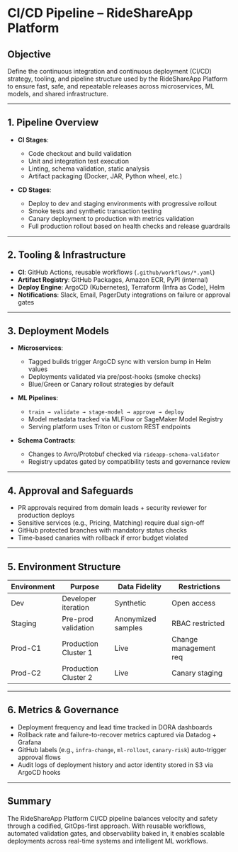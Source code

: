 # CI/CD Pipeline – RideShareApp Platform

## Objective
Define the continuous integration and continuous deployment (CI/CD) strategy, tooling, and pipeline structure used by the RideShareApp Platform to ensure fast, safe, and repeatable releases across microservices, ML models, and shared infrastructure.

---

## 1. Pipeline Overview
- **CI Stages**:
  - Code checkout and build validation
  - Unit and integration test execution
  - Linting, schema validation, static analysis
  - Artifact packaging (Docker, JAR, Python wheel, etc.)

- **CD Stages**:
  - Deploy to dev and staging environments with progressive rollout
  - Smoke tests and synthetic transaction testing
  - Canary deployment to production with metrics validation
  - Full production rollout based on health checks and release guardrails

---

## 2. Tooling & Infrastructure
- **CI**: GitHub Actions, reusable workflows (`.github/workflows/*.yaml`)
- **Artifact Registry**: GitHub Packages, Amazon ECR, PyPI (internal)
- **Deploy Engine**: ArgoCD (Kubernetes), Terraform (Infra as Code), Helm
- **Notifications**: Slack, Email, PagerDuty integrations on failure or approval gates

---

## 3. Deployment Models
- **Microservices**:
  - Tagged builds trigger ArgoCD sync with version bump in Helm values
  - Deployments validated via pre/post-hooks (smoke checks)
  - Blue/Green or Canary rollout strategies by default

- **ML Pipelines**:
  - `train → validate → stage-model → approve → deploy`
  - Model metadata tracked via MLFlow or SageMaker Model Registry
  - Serving platform uses Triton or custom REST endpoints

- **Schema Contracts**:
  - Changes to Avro/Protobuf checked via `rideapp-schema-validator`
  - Registry updates gated by compatibility tests and governance review

---

## 4. Approval and Safeguards
- PR approvals required from domain leads + security reviewer for production deploys
- Sensitive services (e.g., Pricing, Matching) require dual sign-off
- GitHub protected branches with mandatory status checks
- Time-based canaries with rollback if error budget violated

---

## 5. Environment Structure
| Environment | Purpose                | Data Fidelity     | Restrictions           |
|-------------|------------------------|--------------------|------------------------|
| Dev         | Developer iteration    | Synthetic          | Open access           |
| Staging     | Pre-prod validation    | Anonymized samples | RBAC restricted       |
| Prod-C1     | Production Cluster 1   | Live               | Change management req |
| Prod-C2     | Production Cluster 2   | Live               | Canary staging        |

---

## 6. Metrics & Governance
- Deployment frequency and lead time tracked in DORA dashboards
- Rollback rate and failure-to-recover metrics captured via Datadog + Grafana
- GitHub labels (e.g., `infra-change`, `ml-rollout`, `canary-risk`) auto-trigger approval flows
- Audit logs of deployment history and actor identity stored in S3 via ArgoCD hooks

---

## Summary
The RideShareApp Platform CI/CD pipeline balances velocity and safety through a codified, GitOps-first approach. With reusable workflows, automated validation gates, and observability baked in, it enables scalable deployments across real-time systems and intelligent ML workflows.
